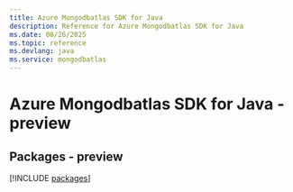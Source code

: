 ```yaml
---
title: Azure Mongodbatlas SDK for Java
description: Reference for Azure Mongodbatlas SDK for Java
ms.date: 08/26/2025
ms.topic: reference
ms.devlang: java
ms.service: mongodbatlas
---
```

# Azure Mongodbatlas SDK for Java - preview
## Packages - preview
[!INCLUDE [packages](mongodbatlas-index.md)]